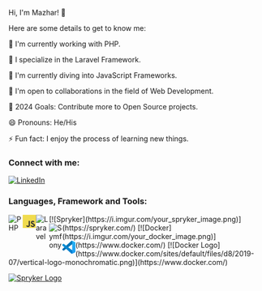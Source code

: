 Hi, I'm Mazhar! 👋

Here are some details to get to know me:

🔭 I'm currently working with PHP.

🔭 I specialize in the Laravel Framework.

🌱 I'm currently diving into JavaScript Frameworks.

👯 I'm open to collaborations in the field of Web Development.

🥅 2024 Goals: Contribute more to Open Source projects.

😄 Pronouns: He/His

⚡ Fun fact: I enjoy the process of learning new things.


### Connect with me:
[![LinkedIn](https://img.shields.io/badge/LinkedIn-0077B5?style=for-the-badge&logo=linkedin&logoColor=white)](https://www.linkedin.com/in/mazharsayed/)

### Languages, Framework and Tools:
<img align="left" alt="PHP" width="28px" src="http://pngimg.com/uploads/php/php_PNG7.png" />
<img align="left" alt="JavaScript" width="26px" src="https://raw.githubusercontent.com/github/explore/80688e429a7d4ef2fca1e82350fe8e3517d3494d/topics/javascript/javascript.png" />
<img align="left" alt="Laravel" width="26px" src="https://laravel.com/img/logomark.min.svg" />
[![Spryker](https://i.imgur.com/your_spryker_image.png)](https://spryker.com/)
<img align="left" alt="Symfony" width="26px" src="https://symfony.com/logos/symfony_black_03.png" />
[![Docker](https://i.imgur.com/your_docker_image.png)](https://www.docker.com/)
<img align="left" alt="Visual Studio Code" width="26px" src="https://raw.githubusercontent.com/github/explore/80688e429a7d4ef2fca1e82350fe8e3517d3494d/topics/visual-studio-code/visual-studio-code.png" />
[![Docker Logo](https://www.docker.com/sites/default/files/d8/2019-07/vertical-logo-monochromatic.png)](https://www.docker.com/)

[![Spryker Logo](https://spryker.com/wp-content/uploads/2021/08/spryker_logo_red.svg)](https://spryker.com/)

</br>




